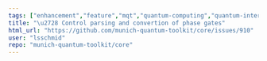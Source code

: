 ```yaml
---
tags: ["enhancement","feature","mqt","quantum-computing","quantum-intermediate-representation","tum","usability"]
title: "\u2728 Control parsing and convertion of phase gates"
html_url: "https://github.com/munich-quantum-toolkit/core/issues/910"
user: "lsschmid"
repo: "munich-quantum-toolkit/core"
---
```


